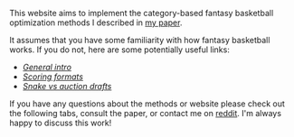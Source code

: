 This website aims to implement the category-based fantasy basketball optimization methods I described in [my paper](https://arxiv.org/abs/2307.02188).

It assumes that you have some familiarity with how fantasy basketball works. If you do not, here are some potentially useful links:
- [*General intro*](https://dunkorthree.com/how-fantasy-basketball-work/)
- [*Scoring formats*](https://support.espn.com/hc/en-us/articles/360003913972-Scoring-Formats)
- [*Snake vs auction drafts*](https://www.dummies.com/article/home-auto-hobbies/sports-recreation/fantasy-sports/fantasy-football/understanding-fantasy-football-snake-and-auction-drafts-149492/)

If you have any questions about the methods or website please check out the following tabs, consult the paper, or contact me on [reddit](https://www.reddit.com/user/zeros1123). I'm always happy to discuss this work! 
